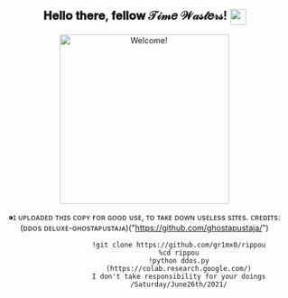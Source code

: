 <div align="center">
<h2> 𝐇𝐞𝐥𝐥𝐨 𝐭𝐡𝐞𝐫𝐞, 𝐟𝐞𝐥𝐥𝐨𝐰 𝒯𝒾𝓂𝑒 𝒲𝒶𝓈𝓉𝑒𝓇𝓈! <img src="https://emojis.slackmojis.com/emojis/images/1579216111/7550/pikachu_wave.gif?1579216111" align="center"
                width="28" /> </h2>
</div>

<div align="center" width="50">

<img src="https://media.giphy.com/media/kz6iUkQuGZmN5HfB0t/giphy.gif" alt="Welcome!" width="300"/>

⁍ɪ ᴜᴘʟᴏᴀᴅᴇᴅ ᴛʜɪs ᴄᴏᴘʏ ғᴏʀ ɢᴏᴏᴅ ᴜsᴇ, ᴛᴏ ᴛᴀᴋᴇ ᴅᴏᴡɴ ᴜsᴇʟᴇss sɪᴛᴇs.
                                   ᴄʀᴇᴅɪᴛs:
                          (ᴅᴅᴏs ᴅᴇʟᴜxᴇ-ɢʜᴏsᴛᴀᴘᴜsᴛᴀᴊᴀ)("https://github.com/ghostapustaja/")
                                                                                          
                     !git clone https://github.com/gr1mx0/rippou
                     %cd rippou
                     !python ddos.py
                     (https://colab.research.google.com/)
                     I don't take responsibility for your doings
                     /Saturday/June26th/2021/
